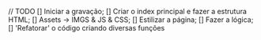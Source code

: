 // TODO 
[] Iniciar a gravação;
[] Criar o index principal e fazer a estrutura HTML;
[] Assets -> IMGS & JS & CSS;
[] Estilizar a página;
[] Fazer a lógica;
[] 'Refatorar' o código criando diversas funções
